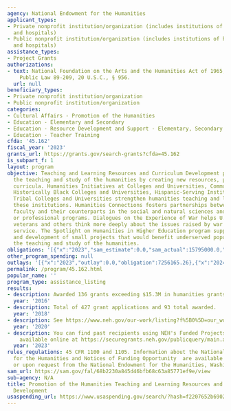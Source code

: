 ```yaml
---
agency: National Endowment for the Humanities
applicant_types:
- Private nonprofit institution/organization (includes institutions of higher education
  and hospitals)
- Public nonprofit institution/organization (includes institutions of higher education
  and hospitals)
assistance_types:
- Project Grants
authorizations:
- text: National Foundation on the Arts and the Humanities Act of 1965, as amended,
    Public Law 89-209, 20 U.S.C., § 956.
  url: null
beneficiary_types:
- Private nonprofit institution/organization
- Public nonprofit institution/organization
categories:
- Cultural Affairs - Promotion of the Humanities
- Education - Elementary and Secondary
- Education - Resource Development and Support - Elementary, Secondary Education
- Education - Teacher Training
cfda: '45.162'
fiscal_year: '2023'
grants_url: https://grants.gov/search-grants?cfda=45.162
is_subpart_f: 1
layout: program
objective: Teaching and Learning Resources and Curriculum Development programs enhance
  the teaching and study of the humanities by creating new resources, programs, and
  curricula. Humanities Initiatives at Colleges and Universities, Community Colleges,
  Historically Black Colleges and Universities, Hispanic-Serving Institutions, and
  Tribal Colleges and Universities strengthen humanities teaching and learning at
  these institutions. Humanities Connections fosters partnerships between humanities
  faculty and their counterparts in the social and natural sciences and in pre-service
  or professional programs. Dialogues on the Experience of War helps U.S. military
  veterans and others think more deeply about the issues raised by war and military
  service. The Spotlight on Humanities in Higher Education program supports the exploration
  and development of small projects that would benefit underserved populations through
  the teaching and study of the humanities.
obligations: '[{"x":"2023","sam_estimate":0.0,"sam_actual":15795000.0,"usa_spending_actual":6976275.01},{"x":"2024","sam_estimate":0.0,"sam_actual":15450000.0,"usa_spending_actual":7744833.23},{"x":"2025","sam_estimate":0.0,"sam_actual":0.0,"usa_spending_actual":0.0}]'
other_program_spending: null
outlays: '[{"x":"2023","outlay":0.0,"obligation":7256165.26},{"x":"2024","outlay":0.0,"obligation":8264961.17},{"x":"2025","outlay":0.0,"obligation":0.0}]'
permalink: /program/45.162.html
popular_name: ''
program_type: assistance_listing
results:
- description: Awarded 136 grants exceeding $15.3M in humanities grants support.
  year: '2016'
- description: Total of 427 grant applications and 93 total awarded.
  year: '2018'
- description: See https://www.neh.gov/our-work/listing?f%5B0%5D=our_work_division_office%3A401&f%5B1%5D=content_type%3Aproject.
  year: '2020'
- description: You can find past recipients using NEH's Funded Projects Query Form
    available online at https://securegrants.neh.gov/publicquery/main.aspx.
  year: '2023'
rules_regulations: 45 CFR 1100 and 1105. Information about the National Endowment
  for the Humanities and Notices of Funding Opportunity  are available online at http://www.neh.gov/
  or upon request from the National Endowment for the Humanities, Washington, DC 20506.
sam_url: https://sam.gov/fal/68b2230a845d46bfb68c63a85771ef9e/view
sub-agency: N/A
title: Promotion of the Humanities Teaching and Learning Resources and Curriculum
  Development
usaspending_url: https://www.usaspending.gov/search/?hash=f2207652b6902543e3d3b2999490210a
---
```

